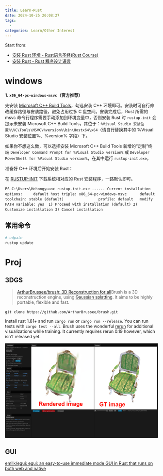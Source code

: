 ```yaml
---
title: Learn-Rust
date: 2024-10-25 20:08:27
tags:
  - 
categories: Learn/Other Interest
---
```


Start from:
- [安装 Rust 环境 - Rust语言圣经(Rust Course)](https://course.rs/first-try/installation.html)
- [安装 Rust - Rust 程序设计语言](https://www.rust-lang.org/zh-CN/tools/install)

<!-- more -->

# windows

**1. `x86_64-pc-windows-msvc`（官方推荐）**

先安装 [Microsoft C++ Build Tools](https://visualstudio.microsoft.com/zh-hans/visual-cpp-build-tools/)，勾选安装 C++ 环境即可。安装时可自行修改缓存路径与安装路径，避免占用过多 C 盘空间。安装完成后，Rust 所需的 msvc 命令行程序需要手动添加到环境变量中，否则安装 Rust 时 `rustup-init` 会提示未安装 Microsoft C++ Build Tools，其位于：`%Visual Studio 安装位置%\VC\Tools\MSVC\%version%\bin\Hostx64\x64`（请自行替换其中的 %Visual Studio 安装位置%、%version% 字段）下。

如果你不想这么做，可以选择安装 Microsoft C++ Build Tools 新增的“定制”终端 `Developer Command Prompt for %Visual Studio version%` 或 `Developer PowerShell for %Visual Studio version%`，在其中运行 `rustup-init.exe`。

准备好 C++ 环境后开始安装 Rust：

在 [RUSTUP-INIT](https://www.rust-lang.org/learn/get-started) 下载系统相对应的 Rust 安装程序，一路默认即可。

`PS C:\Users\Hehongyuan> rustup-init.exe ...... Current installation options:     default host triple: x86_64-pc-windows-msvc      default toolchain: stable (default)                profile: default   modify PATH variable: yes  1) Proceed with installation (default) 2) Customize installation 3) Cancel installation`

## 常用命令

```bash
# udpate
rustup update
```

# Proj

## 3DGS

>[ArthurBrussee/brush: 3D Reconstruction for all](https://github.com/ArthurBrussee/brush?tab=readme-ov-file)Brush is a 3D reconstruction engine, using [Gaussian splatting](https://repo-sam.inria.fr/fungraph/3d-gaussian-splatting/). It aims to be highly portable, flexible and fast.

`git clone https://github.com/ArthurBrussee/brush.git`

Install rust 1.81+ and run `cargo run` or `cargo run --release`. You can run tests with `cargo test --all`. Brush uses the wonderful [rerun](https://github.com/ArthurBrussee/brush/blob/main/rerun.io) for additional visualizations while training. It currently requires rerun 0.19 however, which isn't released yet.

![image.png|444](https://raw.githubusercontent.com/qiyun71/Blog_images/main/MyBlogPic/202403/20241028144213.png)

## GUI

[emilk/egui: egui: an easy-to-use immediate mode GUI in Rust that runs on both web and native](https://github.com/emilk/egui)